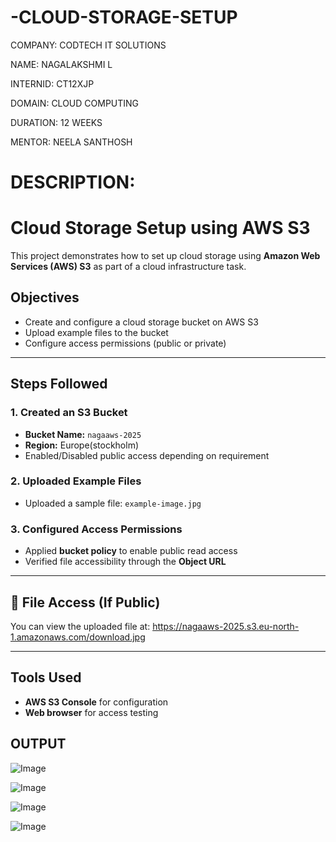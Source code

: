 # -CLOUD-STORAGE-SETUP

COMPANY: CODTECH IT SOLUTIONS

NAME: NAGALAKSHMI L

INTERNID: CT12XJP

DOMAIN: CLOUD COMPUTING

DURATION: 12 WEEKS

MENTOR: NEELA SANTHOSH

# DESCRIPTION:

# Cloud Storage Setup using AWS S3
This project demonstrates how to set up cloud storage using **Amazon Web Services (AWS) S3** as part of a cloud infrastructure task.

##  Objectives
- Create and configure a cloud storage bucket on AWS S3
- Upload example files to the bucket
- Configure access permissions (public or private)

---

## Steps Followed

### 1. Created an S3 Bucket
- **Bucket Name:** `nagaaws-2025`
- **Region:** Europe(stockholm)
- Enabled/Disabled public access depending on requirement

### 2. Uploaded Example Files
- Uploaded a sample file: `example-image.jpg`

### 3. Configured Access Permissions
- Applied **bucket policy** to enable public read access 
- Verified file accessibility through the **Object URL**

---

## 🔗 File Access (If Public)
You can view the uploaded file at:
https://nagaaws-2025.s3.eu-north-1.amazonaws.com/download.jpg

---

##  Tools Used
- **AWS S3 Console** for configuration
- **Web browser** for access testing

## OUTPUT

   ![Image](https://github.com/user-attachments/assets/cd72a4c7-2c7f-41d8-a410-bea000764724)


   ![Image](https://github.com/user-attachments/assets/b534ff68-8827-418a-bab8-f414c73c87ed) 

 
   ![Image](https://github.com/user-attachments/assets/5c0a7f56-c956-4eca-ae39-adada2daecc1)


   ![Image](https://github.com/user-attachments/assets/cb1c15b5-e3be-406f-83d0-e92517695b82)


  


